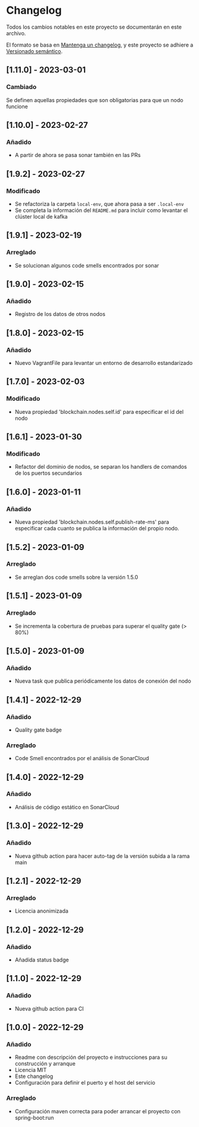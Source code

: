 # Changelog

Todos los cambios notables en este proyecto se documentarán en este archivo.

El formato se basa en [Mantenga un changelog](https://keepachangelog.com/es/1.0.0/),
y este proyecto se adhiere a [Versionado semántico](https://semver.org/spec/v2.0.0.html). 

## [1.11.0] - 2023-03-01

### Cambiado

Se definen aquellas propiedades que son obligatorias para que un nodo funcione

## [1.10.0] - 2023-02-27

### Añadido

- A partir de ahora se pasa sonar también en las PRs

## [1.9.2] - 2023-02-27

### Modificado

- Se refactoriza la carpeta ```local-env```, que ahora pasa a ser ```.local-env```
- Se completa la información del ```README.md``` para incluir como levantar el clúster local de kafka

## [1.9.1] - 2023-02-19

### Arreglado

- Se solucionan algunos code smells encontrados por sonar

## [1.9.0] - 2023-02-15

### Añadido

- Registro de los datos de otros nodos

## [1.8.0] - 2023-02-15

### Añadido

- Nuevo VagrantFile para levantar un entorno de desarrollo estandarizado

## [1.7.0] - 2023-02-03

### Modificado

- Nueva propiedad 'blockchain.nodes.self.id' para especificar el id del nodo

## [1.6.1] - 2023-01-30

### Modificado

- Refactor del dominio de nodos, se separan los handlers de comandos de los puertos secundarios

## [1.6.0] - 2023-01-11

### Añadido

- Nueva propiedad 'blockchain.nodes.self.publish-rate-ms' para especificar cada cuanto se publica
  la información del propio nodo. 

## [1.5.2] - 2023-01-09

### Arreglado

- Se arreglan dos code smells sobre la versión 1.5.0

## [1.5.1] - 2023-01-09

### Arreglado

- Se incrementa la cobertura de pruebas para superar el quality gate (> 80%)

## [1.5.0] - 2023-01-09

### Añadido

- Nueva task que publica periódicamente los datos de conexión del nodo

## [1.4.1] - 2022-12-29

### Añadido

- Quality gate badge

### Arreglado

- Code Smell encontrados por el análisis de SonarCloud

## [1.4.0] - 2022-12-29

### Añadido

- Análisis de código estático en SonarCloud

## [1.3.0] - 2022-12-29

### Añadido 

- Nueva github action para hacer auto-tag de la versión subida a la rama main

## [1.2.1] - 2022-12-29

### Arreglado

- Licencia anonimizada

## [1.2.0] - 2022-12-29

### Añadido

- Añadida status badge

## [1.1.0] - 2022-12-29

### Añadido

- Nueva github action para CI

## [1.0.0] - 2022-12-29

### Añadido

- Readme con descripción del proyecto e instrucciones para su construcción y arranque
- Licencia MIT
- Este changelog
- Configuración para definir el puerto y el host del servicio

### Arreglado

- Configuración maven correcta para poder arrancar el proyecto con spring-boot:run


